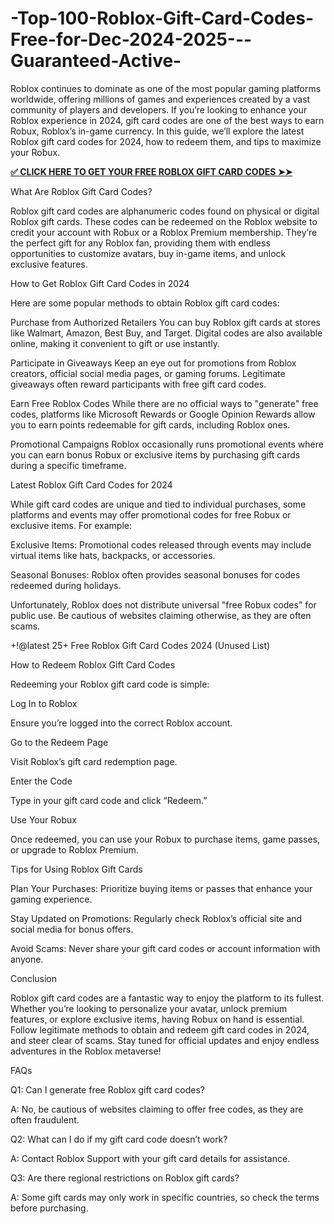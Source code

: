 # -Top-100-Roblox-Gift-Card-Codes-Free-for-Dec-2024-2025---Guaranteed-Active-
Roblox continues to dominate as one of the most popular gaming platforms worldwide, offering millions of games and experiences created by a vast community of players and developers. If you’re looking to enhance your Roblox experience in 2024, gift card codes are one of the best ways to earn Robux, Roblox’s in-game currency. In this guide, we’ll explore the latest Roblox gift card codes for 2024, how to redeem them, and tips to maximize your Robux.

**[✅ CLICK HERE TO GET YOUR FREE ROBLOX GIFT CARD CODES ➤➤](https://myusoffer.xyz/all-gift-card-2/)**



What Are Roblox Gift Card Codes?

Roblox gift card codes are alphanumeric codes found on physical or digital Roblox gift cards. These codes can be redeemed on the Roblox website to credit your account with Robux or a Roblox Premium membership. They’re the perfect gift for any Roblox fan, providing them with endless opportunities to customize avatars, buy in-game items, and unlock exclusive features.

How to Get Roblox Gift Card Codes in 2024

Here are some popular methods to obtain Roblox gift card codes:

Purchase from Authorized Retailers You can buy Roblox gift cards at stores like Walmart, Amazon, Best Buy, and Target. Digital codes are also available online, making it convenient to gift or use instantly.

Participate in Giveaways Keep an eye out for promotions from Roblox creators, official social media pages, or gaming forums. Legitimate giveaways often reward participants with free gift card codes.

Earn Free Roblox Codes While there are no official ways to "generate" free codes, platforms like Microsoft Rewards or Google Opinion Rewards allow you to earn points redeemable for gift cards, including Roblox ones.

Promotional Campaigns Roblox occasionally runs promotional events where you can earn bonus Robux or exclusive items by purchasing gift cards during a specific timeframe.

Latest Roblox Gift Card Codes for 2024

While gift card codes are unique and tied to individual purchases, some platforms and events may offer promotional codes for free Robux or exclusive items. For example:

Exclusive Items: Promotional codes released through events may include virtual items like hats, backpacks, or accessories.

Seasonal Bonuses: Roblox often provides seasonal bonuses for codes redeemed during holidays.

Unfortunately, Roblox does not distribute universal "free Robux codes" for public use. Be cautious of websites claiming otherwise, as they are often scams.

+!@latest 25+ Free Roblox Gift Card Codes 2024 (Unused List)

How to Redeem Roblox Gift Card Codes

Redeeming your Roblox gift card code is simple:

Log In to Roblox

Ensure you’re logged into the correct Roblox account.

Go to the Redeem Page

Visit Roblox’s gift card redemption page.

Enter the Code

Type in your gift card code and click “Redeem.”

Use Your Robux

Once redeemed, you can use your Robux to purchase items, game passes, or upgrade to Roblox Premium.

Tips for Using Roblox Gift Cards

Plan Your Purchases: Prioritize buying items or passes that enhance your gaming experience.

Stay Updated on Promotions: Regularly check Roblox’s official site and social media for bonus offers.

Avoid Scams: Never share your gift card codes or account information with anyone.

Conclusion

Roblox gift card codes are a fantastic way to enjoy the platform to its fullest. Whether you’re looking to personalize your avatar, unlock premium features, or explore exclusive items, having Robux on hand is essential. Follow legitimate methods to obtain and redeem gift card codes in 2024, and steer clear of scams. Stay tuned for official updates and enjoy endless adventures in the Roblox metaverse!

FAQs

Q1: Can I generate free Roblox gift card codes?

A: No, be cautious of websites claiming to offer free codes, as they are often fraudulent.

Q2: What can I do if my gift card code doesn’t work?

A: Contact Roblox Support with your gift card details for assistance.

Q3: Are there regional restrictions on Roblox gift cards?

A: Some gift cards may only work in specific countries, so check the terms before purchasing.
